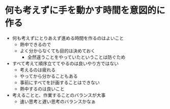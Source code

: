 # 何も考えずに手を動かす時間を意図的に作る

- 何も考えずにとりあえず進める時間を作るのはよいこと
	- 熱中できるので
	- よく分からなくても目的は決めておく
		- 全然違うことをやっていたということは防ぐため
- すべて考えて順序立ててやるのは良いやり方ではない
	- 考えるのは疲れる
	- やってから分かることもある
	- 事前にすべてを計画することはできない
	- 熱中するのは良いこと
- 考えることと、作業することのバランスが大事
	- 速い思考と遅い思考のバランスかなぁ
